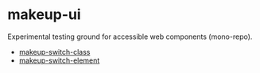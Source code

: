# makeup-ui

Experimental testing ground for accessible web components (mono-repo).

* [makeup-switch-class](packages/makeup-switch-class)
* [makeup-switch-element](packages/makeup-switch-element)
